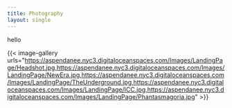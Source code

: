 ```yaml
---
title: Photography
layout: single
---
```


hello

{{< image-gallery urls="https://aspendanee.nyc3.digitaloceanspaces.com/Images/LandingPage/Headshot.jpg,https://aspendanee.nyc3.digitaloceanspaces.com/Images/LandingPage/NewEra.jpg,https://aspendanee.nyc3.digitaloceanspaces.com/Images/LandingPage/TheUnderground.jpg,https://aspendanee.nyc3.digitaloceanspaces.com/Images/LandingPage/ICC.jpg,https://aspendanee.nyc3.digitaloceanspaces.com/Images/LandingPage/Phantasmagoria.jpg" >}}
